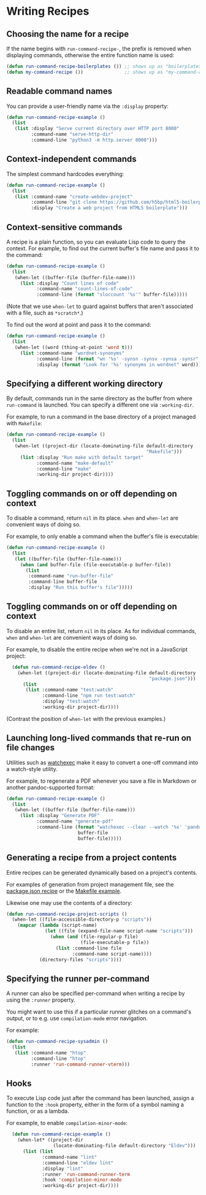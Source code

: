# Writing Recipes

## Choosing the name for a recipe

If the name begins with `run-command-recipe-`, the prefix is removed when displaying commands, otherwise the entire function name is used:

```lisp
(defun run-command-recipe-boilerplates ()) ;; shows up as "boilerplates"
(defun my-command-recipe ())               ;; shows up as "my-command-recipe"
```

## Readable command names

You can provide a user-friendly name via the `:display` property:

```lisp
(defun run-command-recipe-example ()
  (list
   (list :display "Serve current directory over HTTP port 8000"
         :command-name "serve-http-dir"
         :command-line "python3 -m http.server 8000")))
```

## Context-independent commands

The simplest command hardcodes everything:

```lisp
(defun run-command-recipe-example ()
  (list
   (list :command-name "create-webdev-project"
         :command-line "git clone https://github.com/h5bp/html5-boilerplate webdev-project"
         :display "Create a web project from HTML5 boilerplate")))
```

## Context-sensitive commands

A recipe is a plain function, so you can evaluate Lisp code to query the context. For example, to find out the current buffer's file name and pass it to the command:

```lisp
(defun run-command-recipe-example ()
  (list
   (when-let ((buffer-file (buffer-file-name)))
     (list :display "Count lines of code"
           :command-name "count-lines-of-code"
           :command-line (format "sloccount '%s'" buffer-file)))))
```

(Note that we use `when-let` to guard against buffers that aren't associated with a file, such as `*scratch*`.)

To find out the word at point and pass it to the command:

```lisp
(defun run-command-recipe-example ()
  (list
   (when-let ((word (thing-at-point 'word t)))
     (list :command-name "wordnet-synonyms"
           :command-line (format "wn '%s' -synsn -synsv -synsa -synsr" word)
           :display (format "Look for '%s' synonyms in wordnet" word)))))
```

## Specifying a different working directory

By default, commands run in the same directory as the buffer from where `run-command` is launched. You can specify a different one via `:working-dir`.

For example, to run a command in the base directory of a project managed with `Makefile`:

```lisp
(defun run-command-recipe-example ()
  (list
   (when-let ((project-dir (locate-dominating-file default-directory
                                                   "Makefile")))
     (list :display "Run make with default target"
           :command-name "make-default"
           :command-line "make"
           :working-dir project-dir))))
```

## Toggling commands on or off depending on context

To disable a command, return `nil` in its place. `when` and `when-let` are convenient ways of doing so.

For example, to only enable a command when the buffer's file is executable:

```lisp
(defun run-command-recipe-example ()
  (list
   (let ((buffer-file (buffer-file-name)))
     (when (and buffer-file (file-executable-p buffer-file))
       (list
        :command-name "run-buffer-file"
        :command-line buffer-file
        :display "Run this buffer's file")))))
```

## Toggling commands on or off depending on context

To disable an entire list, return `nil` in its place. As for individual commands, `when` and `when-let` are convenient ways of doing so.

For example, to disable the entire recipe when we're not in a JavaScript project:

```lisp
  (defun run-command-recipe-eldev ()
    (when-let ((project-dir (locate-dominating-file default-directory
                                                    "package.json")))
      (list
       (list :command-name "test:watch"
             :command-line "npm run test:watch"
             :display "test:watch"
             :working-dir project-dir))))
```

(Contrast the position of `when-let` with the previous examples.)

## Launching long-lived commands that re-run on file changes

Utilities such as [watchexec](https://watchexec.github.io/) make it easy to convert a one-off command into a watch-style utility.

For example, to regenerate a PDF whenever you save a file in Markdown or another pandoc-supported format:

```lisp
(defun run-command-recipe-example ()
  (list
   (when-let ((buffer-file (buffer-file-name)))
     (list :display "Generate PDF"
           :command-name "generate-pdf"
           :command-line (format "watchexec --clear --watch '%s' 'pandoc --standalone -t html5 -o /tmp/preview.pdf \'%s\''"
                          buffer-file
                          buffer-file)))))
```

## Generating a recipe from a project contents

Entire recipes can be generated dynamically based on a project's contents.

For examples of generation from project management file, see the [package.json recipe](https://github.com/bard/emacs-run-command/tree/master/cookbook/run-command-recipe-package-json.el) or the [Makefile example](https://github.com/bard/emacs-run-command/tree/master/cookbook/run-command-recipe-make.el).

Likewise one may use the contents of a directory:

```lisp
(defun run-command-recipe-project-scripts ()
  (when-let ((file-accessible-directory-p "scripts"))
    (mapcar (lambda (script-name)
              (let ((file (expand-file-name script-name "scripts")))
                (when (and (file-regular-p file)
                           (file-executable-p file))
                  (list :command-line file
                        :command-name script-name))))
            (directory-files "scripts"))))
```

## Specifying the runner per-command

A runner can also be specified per-command when writing a recipe by using the `:runner` property.

You might want to use this if a particular runner glitches on a command's output, or to e.g. use `compilation-mode` error navigation.

For example:

```lisp
(defun run-command-recipe-sysadmin ()
  (list
   (list :command-name "htop"
         :command-line "htop"
         :runner 'run-command-runner-vterm)))
```

## Hooks

To execute Lisp code just after the command has been launched, assign a function to the `:hook` property, either in the form of a symbol naming a function, or as a lambda.

For example, to enable `compilation-minor-mode`:

```lisp
  (defun run-command-recipe-example ()
    (when-let* ((project-dir
                 (locate-dominating-file default-directory "Eldev")))
      (list (list
             :command-name "lint"
             :command-line "eldev lint"
             :display "lint"
             :runner 'run-command-runner-term
             :hook 'compilation-minor-mode
             :working-dir project-dir))))
```
